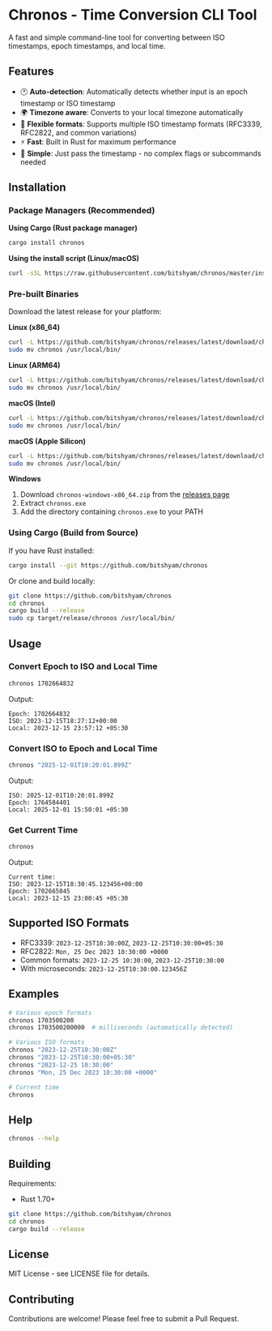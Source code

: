 # Chronos - Time Conversion CLI Tool

A fast and simple command-line tool for converting between ISO timestamps, epoch timestamps, and local time.

## Features

- 🕐 **Auto-detection**: Automatically detects whether input is an epoch timestamp or ISO timestamp
- 🌍 **Timezone aware**: Converts to your local timezone automatically
- 📅 **Flexible formats**: Supports multiple ISO timestamp formats (RFC3339, RFC2822, and common variations)
- ⚡ **Fast**: Built in Rust for maximum performance
- 🔧 **Simple**: Just pass the timestamp - no complex flags or subcommands needed

## Installation

### Package Managers (Recommended)

**Using Cargo (Rust package manager)**
```bash
cargo install chronos
```

**Using the install script (Linux/macOS)**
```bash
curl -sSL https://raw.githubusercontent.com/bitshyam/chronos/master/install.sh | bash
```

### Pre-built Binaries

Download the latest release for your platform:

**Linux (x86_64)**
```bash
curl -L https://github.com/bitshyam/chronos/releases/latest/download/chronos-linux-x86_64.tar.gz | tar xz
sudo mv chronos /usr/local/bin/
```

**Linux (ARM64)**
```bash
curl -L https://github.com/bitshyam/chronos/releases/latest/download/chronos-linux-aarch64.tar.gz | tar xz
sudo mv chronos /usr/local/bin/
```

**macOS (Intel)**
```bash
curl -L https://github.com/bitshyam/chronos/releases/latest/download/chronos-macos-x86_64.tar.gz | tar xz
sudo mv chronos /usr/local/bin/
```

**macOS (Apple Silicon)**
```bash
curl -L https://github.com/bitshyam/chronos/releases/latest/download/chronos-macos-aarch64.tar.gz | tar xz
sudo mv chronos /usr/local/bin/
```

**Windows**
1. Download `chronos-windows-x86_64.zip` from the [releases page](https://github.com/bitshyam/chronos/releases)
2. Extract `chronos.exe` 
3. Add the directory containing `chronos.exe` to your PATH

### Using Cargo (Build from Source)

If you have Rust installed:

```bash
cargo install --git https://github.com/bitshyam/chronos
```

Or clone and build locally:

```bash
git clone https://github.com/bitshyam/chronos
cd chronos
cargo build --release
sudo cp target/release/chronos /usr/local/bin/
```

## Usage

### Convert Epoch to ISO and Local Time

```bash
chronos 1702664832
```

Output:
```
Epoch: 1702664832
ISO: 2023-12-15T18:27:12+00:00
Local: 2023-12-15 23:57:12 +05:30
```

### Convert ISO to Epoch and Local Time

```bash
chronos "2025-12-01T10:20:01.899Z"
```

Output:
```
ISO: 2025-12-01T10:20:01.899Z
Epoch: 1764584401
Local: 2025-12-01 15:50:01 +05:30
```

### Get Current Time

```bash
chronos
```

Output:
```
Current time:
ISO: 2023-12-15T18:30:45.123456+00:00
Epoch: 1702665045
Local: 2023-12-15 23:00:45 +05:30
```

## Supported ISO Formats

- RFC3339: `2023-12-25T10:30:00Z`, `2023-12-25T10:30:00+05:30`
- RFC2822: `Mon, 25 Dec 2023 10:30:00 +0000`
- Common formats: `2023-12-25 10:30:00`, `2023-12-25T10:30:00`
- With microseconds: `2023-12-25T10:30:00.123456Z`

## Examples

```bash
# Various epoch formats
chronos 1703500200
chronos 1703500200000  # milliseconds (automatically detected)

# Various ISO formats
chronos "2023-12-25T10:30:00Z"
chronos "2023-12-25T10:30:00+05:30"
chronos "2023-12-25 10:30:00"
chronos "Mon, 25 Dec 2023 10:30:00 +0000"

# Current time
chronos
```

## Help

```bash
chronos --help
```

## Building

Requirements:
- Rust 1.70+ 

```bash
git clone https://github.com/bitshyam/chronos
cd chronos
cargo build --release
```

## License

MIT License - see LICENSE file for details.

## Contributing

Contributions are welcome! Please feel free to submit a Pull Request.
